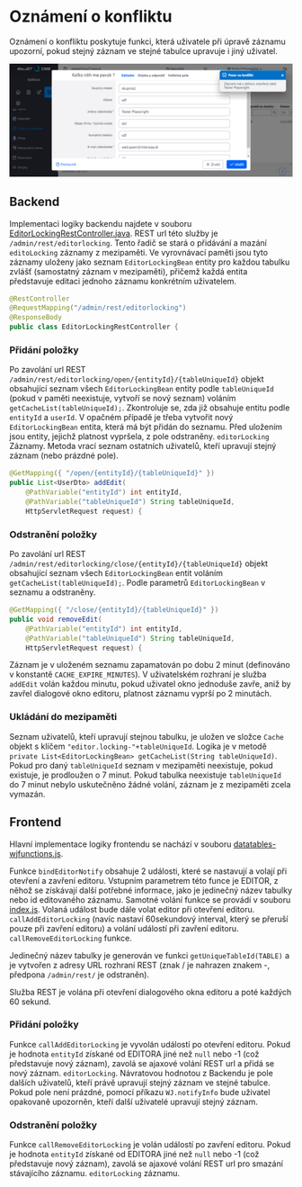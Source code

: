 # Oznámení o konfliktu

Oznámení o konfliktu poskytuje funkci, která uživatele při úpravě záznamu upozorní, pokud stejný záznam ve stejné tabulce upravuje i jiný uživatel.

![](editor-locking.png)

## Backend

Implementaci logiky backendu najdete v souboru [EditorLockingRestController.java](../../../src/main/java/sk/iway/iwcm/system/datatable/editorlocking/EditorLockingRestController.java). REST url této služby je `/admin/rest/editorlocking`. Tento řadič se stará o přidávání a mazání `editoLocking` záznamy z mezipaměti. Ve vyrovnávací paměti jsou tyto záznamy uloženy jako seznam `EditorLockingBean` entity pro každou tabulku zvlášť (samostatný záznam v mezipaměti), přičemž každá entita představuje editaci jednoho záznamu konkrétním uživatelem.

```java
@RestController
@RequestMapping("/admin/rest/editorlocking")
@ResponseBody
public class EditorLockingRestController {
```

### Přidání položky

Po zavolání url REST `/admin/rest/editorlocking/open/{entityId}/{tableUniqueId}` objekt obsahující seznam všech `EditorLockingBean` entity podle `tableUniqueId` (pokud v paměti neexistuje, vytvoří se nový seznam) voláním `getCacheList(tableUniqueId);`. Zkontroluje se, zda již obsahuje entitu podle `entityId` a `userId`. V opačném případě je třeba vytvořit nový `EditorLockingBean` entita, která má být přidán do seznamu. Před uložením jsou entity, jejichž platnost vypršela, z pole odstraněny. `editorLocking` Záznamy. Metoda vrací seznam ostatních uživatelů, kteří upravují stejný záznam (nebo prázdné pole).

```java
@GetMapping({ "/open/{entityId}/{tableUniqueId}" })
public List<UserDto> addEdit(
    @PathVariable("entityId") int entityId,
    @PathVariable("tableUniqueId") String tableUniqueId,
    HttpServletRequest request) {
```

### Odstranění položky

Po zavolání url REST `/admin/rest/editorlocking/close/{entityId}/{tableUniqueId}` objekt obsahující seznam všech `EditorLockingBean` entit voláním `getCacheList(tableUniqueId);`. Podle parametrů `EditorLockingBean` v seznamu a odstraněny.

```java
@GetMapping({ "/close/{entityId}/{tableUniqueId}" })
public void removeEdit(
    @PathVariable("entityId") int entityId,
    @PathVariable("tableUniqueId") String tableUniqueId,
    HttpServletRequest request) {
```

Záznam je v uloženém seznamu zapamatován po dobu 2 minut (definováno v konstantě `CACHE_EXPIRE_MINUTES`). V uživatelském rozhraní je služba `addEdit` volán každou minutu, pokud uživatel okno jednoduše zavře, aniž by zavřel dialogové okno editoru, platnost záznamu vyprší po 2 minutách.

### Ukládání do mezipaměti

Seznam uživatelů, kteří upravují stejnou tabulku, je uložen ve složce `Cache` objekt s klíčem `"editor.locking-"+tableUniqueId`. Logika je v metodě `private List<EditorLockingBean> getCacheList(String tableUniqueId)`. Pokud pro daný `tableUniqueId` seznam v mezipaměti neexistuje, pokud existuje, je prodloužen o 7 minut. Pokud tabulka neexistuje `tableUniqueId` do 7 minut nebylo uskutečněno žádné volání, záznam je z mezipaměti zcela vymazán.

## Frontend

Hlavní implementace logiky frontendu se nachází v souboru [datatables-wjfunctions.js](../../../src/main/webapp/admin/v9/npm_packages/webjetdatatables/datatables-wjfunctions.js).

Funkce `bindEditorNotify` obsahuje 2 události, které se nastavují a volají při otevření a zavření editoru. Vstupním parametrem této funce je EDITOR, z něhož se získávají další potřebné informace, jako je jedinečný název tabulky nebo id editovaného záznamu. Samotné volání funkce se provádí v souboru [index.js](../../../src/main/webapp/admin/v9/npm_packages/webjetdatatables/index.js). Volaná událost bude dále volat editor při otevření editoru. `callAddEditorLocking` (navíc nastaví 60sekundový interval, který se přeruší pouze při zavření editoru) a volání událostí při zavření editoru. `callRemoveEditorLocking` funkce.

Jedinečný název tabulky je generován ve funkci `getUniqueTableId(TABLE)` a je vytvořen z adresy URL rozhraní REST (znak / je nahrazen znakem -, předpona `/admin/rest/` je odstraněn).

Služba REST je volána při otevření dialogového okna editoru a poté každých 60 sekund.

### Přidání položky

Funkce `callAddEditorLocking` je vyvolán událostí po otevření editoru. Pokud je hodnota `entityId` získané od EDITORA jiné než `null` nebo -1 (což představuje nový záznam), zavolá se ajaxové volání REST url a přidá se nový záznam. `editorLocking`. Návratovou hodnotou z Backendu je pole dalších uživatelů, kteří právě upravují stejný záznam ve stejné tabulce. Pokud pole není prázdné, pomocí příkazu `WJ.notifyInfo` bude uživatel opakovaně upozorněn, kteří další uživatelé upravují stejný záznam.

### Odstranění položky

Funkce `callRemoveEditorLocking` je volán událostí po zavření editoru. Pokud je hodnota `entityId` získané od EDITORA jiné než `null` nebo -1 (což představuje nový záznam), zavolá se ajaxové volání REST url pro smazání stávajícího záznamu. `editorLocking` záznamu.
